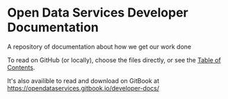 Open Data Services Developer Documentation
==========================================

A repository of documentation about how we get our work done

To read on GitHub (or locally), choose the files directly, or see the [Table of Contents](SUMMARY.md).

It's also availible to read and download on GitBook at https://opendataservices.gitbook.io/developer-docs/
